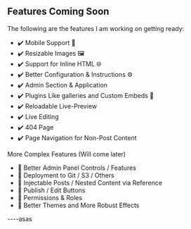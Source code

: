 ## Features Coming Soon

The following are the features I am working on getting ready:

- ✔️ Mobile Support 📱
- ✔️ Resizable Images 🖼️
- ✔️ Support for Inline HTML 🌐
- ✔️ Better Configuration & Instructions :gear:
- ✔️ Admin Section & Application
- ✔️ Plugins Like galleries and Custom Embeds 🔌
- ✔️ Reloadable Live-Preview
- ✔️ Live Editing
- ✔️ 404 Page
- ✔️ Page Navigation for Non-Post Content

More Complex Features (Will come later)
- :construction: Better Admin Panel Controls / Features
- :construction: Deployment to Git / S3 / Others
- :construction: Injectable Posts / Nested Content via Reference
- :construction: Publish / Edit Buttons
- :construction: Permissions & Roles
- :construction: Better Themes and More Robust Effects

----asas